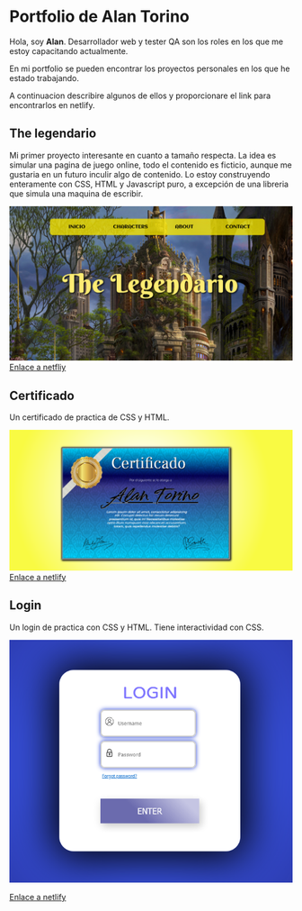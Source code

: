 # Portfolio de Alan Torino


Hola, soy **Alan**. Desarrollador web y tester QA son los roles en los que me estoy capacitando actualmente.

En mi portfolio se pueden encontrar los proyectos personales en los que he estado trabajando.

A continuacion describire algunos de ellos y proporcionare el link para encontrarlos en netlify.


## The legendario

Mi primer proyecto interesante en cuanto a tamaño respecta. La idea es simular una pagina de juego online, todo el contenido es ficticio,
aunque me gustaria en un futuro inculir algo de contenido. Lo estoy construyendo enteramente con CSS, HTML y Javascript puro, a excepción de una
libreria que simula una maquina de escribir.

![Screenshot the legendario](the-legendario/the-legendario-screenshot.png)
[Enlace a netfliy](https://the-legendario-portfolio-at.netlify.app/)




## Certificado

Un certificado de practica de CSS y HTML.


![Screenshot certificado](diploma/diploma-screenshot.png)
[Enlace a netlify](https://diploma-portfolio-at.netlify.app/)


## Login

Un login de practica con CSS y HTML. Tiene interactividad con CSS.

![Screenshot login](login/login-screenshot.png)

[Enlace a netlify](https://login-portfolio-at.netlify.app/)


